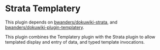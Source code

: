 Strata Templatery
=================

This plugin depends on [bwanders/dokuwiki-strata](https://github.com/bwanders/dokuwiki-strata), and [bwanders/dokuwiki-plugin-templatery](https://github.com/bwanders/dokuwiki-plugin-templatery).

This plugin combines the Templatery plugin with the Strata plugin to allow templated display and entry of data, and typed template invocations.

